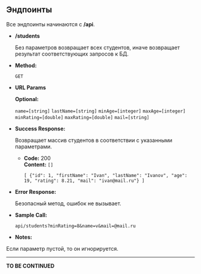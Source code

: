 **Эндпоинты**
-
Все эндпоинты начинаются с **/api**.

* **/students**

  Без параметров возвращает всех студентов, иначе возвращает результат соответствующих запросов к БД.

* **Method:**

  `GET`
  
*  **URL Params**

   **Optional:**
 
   `name=[string]`
   `lastName=[string]`
   `minAge=[integer]`
   `maxAge=[integer]`
   `minRating=[double]`
   `maxRating=[double]`
   `mail=[string]`

* **Success Response:**

  Возвращает массив студентов в соответствии с указанными параметрами.

  * **Code:** 200 <br />
    **Content:** `[]`
    
    `[
    {"id": 1,
    "firstName": "Ivan",
    "lastName": "Ivanov",
    "age": 19,
    "rating": 8.21,
    "mail": "ivan@mail.ru"}
    ]` 
 
* **Error Response:**

  Безопасный метод, ошибок не вызывает.

* **Sample Call:**

  `api/students?minRating=8&name=v&mail=@mail.ru`

* **Notes:**

 Если параметр пустой, то он игнорируется.
 
 ---
 
 **TO BE CONTINUED**
